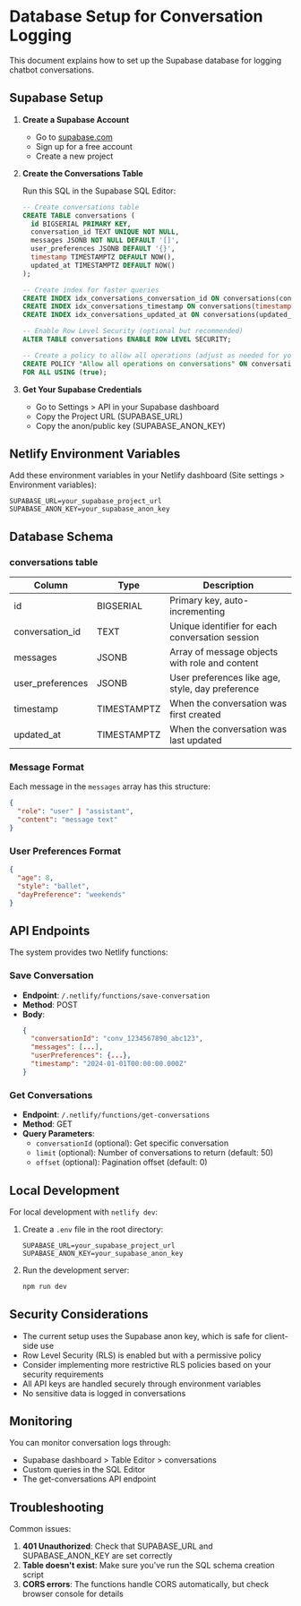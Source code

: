 # Database Setup for Conversation Logging

This document explains how to set up the Supabase database for logging chatbot conversations.

## Supabase Setup

1. **Create a Supabase Account**
   - Go to [supabase.com](https://supabase.com)
   - Sign up for a free account
   - Create a new project

2. **Create the Conversations Table**
   
   Run this SQL in the Supabase SQL Editor:

   ```sql
   -- Create conversations table
   CREATE TABLE conversations (
     id BIGSERIAL PRIMARY KEY,
     conversation_id TEXT UNIQUE NOT NULL,
     messages JSONB NOT NULL DEFAULT '[]',
     user_preferences JSONB DEFAULT '{}',
     timestamp TIMESTAMPTZ DEFAULT NOW(),
     updated_at TIMESTAMPTZ DEFAULT NOW()
   );

   -- Create index for faster queries
   CREATE INDEX idx_conversations_conversation_id ON conversations(conversation_id);
   CREATE INDEX idx_conversations_timestamp ON conversations(timestamp DESC);
   CREATE INDEX idx_conversations_updated_at ON conversations(updated_at DESC);

   -- Enable Row Level Security (optional but recommended)
   ALTER TABLE conversations ENABLE ROW LEVEL SECURITY;

   -- Create a policy to allow all operations (adjust as needed for your security requirements)
   CREATE POLICY "Allow all operations on conversations" ON conversations
   FOR ALL USING (true);
   ```

3. **Get Your Supabase Credentials**
   - Go to Settings > API in your Supabase dashboard
   - Copy the Project URL (SUPABASE_URL)
   - Copy the anon/public key (SUPABASE_ANON_KEY)

## Netlify Environment Variables

Add these environment variables in your Netlify dashboard (Site settings > Environment variables):

```
SUPABASE_URL=your_supabase_project_url
SUPABASE_ANON_KEY=your_supabase_anon_key
```

## Database Schema

### conversations table

| Column | Type | Description |
|--------|------|-------------|
| id | BIGSERIAL | Primary key, auto-incrementing |
| conversation_id | TEXT | Unique identifier for each conversation session |
| messages | JSONB | Array of message objects with role and content |
| user_preferences | JSONB | User preferences like age, style, day preference |
| timestamp | TIMESTAMPTZ | When the conversation was first created |
| updated_at | TIMESTAMPTZ | When the conversation was last updated |

### Message Format

Each message in the `messages` array has this structure:

```json
{
  "role": "user" | "assistant",
  "content": "message text"
}
```

### User Preferences Format

```json
{
  "age": 8,
  "style": "ballet",
  "dayPreference": "weekends"
}
```

## API Endpoints

The system provides two Netlify functions:

### Save Conversation
- **Endpoint**: `/.netlify/functions/save-conversation`
- **Method**: POST
- **Body**:
  ```json
  {
    "conversationId": "conv_1234567890_abc123",
    "messages": [...],
    "userPreferences": {...},
    "timestamp": "2024-01-01T00:00:00.000Z"
  }
  ```

### Get Conversations
- **Endpoint**: `/.netlify/functions/get-conversations`
- **Method**: GET
- **Query Parameters**:
  - `conversationId` (optional): Get specific conversation
  - `limit` (optional): Number of conversations to return (default: 50)
  - `offset` (optional): Pagination offset (default: 0)

## Local Development

For local development with `netlify dev`:

1. Create a `.env` file in the root directory:
   ```
   SUPABASE_URL=your_supabase_project_url
   SUPABASE_ANON_KEY=your_supabase_anon_key
   ```

2. Run the development server:
   ```bash
   npm run dev
   ```

## Security Considerations

- The current setup uses the Supabase anon key, which is safe for client-side use
- Row Level Security (RLS) is enabled but with a permissive policy
- Consider implementing more restrictive RLS policies based on your security requirements
- All API keys are handled securely through environment variables
- No sensitive data is logged in conversations

## Monitoring

You can monitor conversation logs through:
- Supabase dashboard > Table Editor > conversations
- Custom queries in the SQL Editor
- The get-conversations API endpoint

## Troubleshooting

Common issues:
1. **401 Unauthorized**: Check that SUPABASE_URL and SUPABASE_ANON_KEY are set correctly
2. **Table doesn't exist**: Make sure you've run the SQL schema creation script
3. **CORS errors**: The functions handle CORS automatically, but check browser console for details
